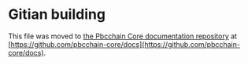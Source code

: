 Gitian building
================

This file was moved to [the Pbcchain Core documentation repository](https://github.com/pbcchain-core/docs/blob/master/gitian-building.md) at [https://github.com/pbcchain-core/docs](https://github.com/pbcchain-core/docs).
